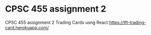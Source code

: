 # CPSC 455 assignment 2
 CPSC 455 assignment 2 Trading Cards usng React
https://tft-trading-card.herokuapp.com/
